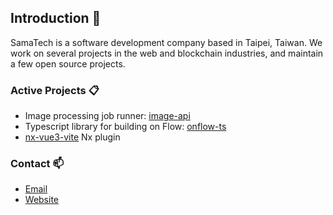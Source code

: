 ## Introduction :office:
SamaTech is a software development company based in Taipei, Taiwan. We work on several projects in the web and blockchain industries, and maintain a few open source projects.

### Active Projects :clipboard:
- Image processing job runner: [image-api](https://github.com/samatechtw/image-api)
- Typescript library for building on Flow: [onflow-ts](https://github.com/samatechtw/onflow-ts)
- [nx-vue3-vite](https://github.com/samatechtw/nx-vue3-vite) Nx plugin

### Contact :mailbox:
- [Email](mailto:sam@samatech.tw)
- [Website](https://samatech.tw)